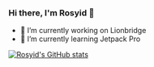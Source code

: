 ### Hi there, I'm Rosyid 👋

- 🔭 I’m currently working on Lionbridge
- 🌱 I’m currently learning Jetpack Pro
<!--
**rizfa-is/rizfa-is** is a ✨ _special_ ✨ repository because its `README.md` (this file) appears on your GitHub profile.

Here are some ideas to get you started:

- 👯 I’m looking to collaborate on ...
- 🤔 I’m looking for help with ...
- 💬 Ask me about ...
- 📫 How to reach me: ...
- 😄 Pronouns: ...
- ⚡ Fun fact: ...
-->

[![Rosyid's GitHub stats](https://github-readme-stats.vercel.app/api?username=rizfa-is&include_all_commit=true)](https://github.com/rizfa-is/github-readme-stats)

